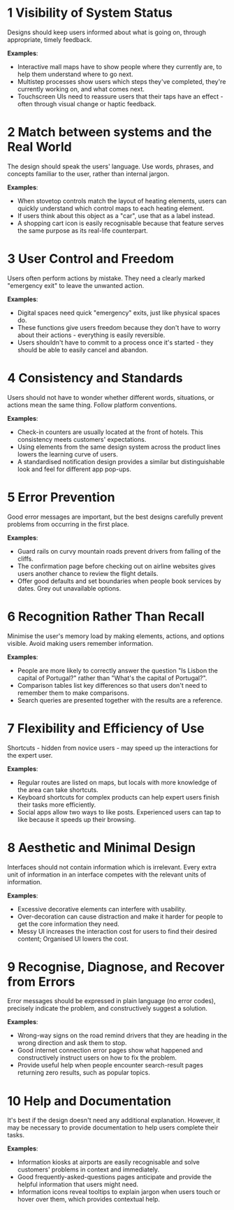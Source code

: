# 1 Visibility of System Status

Designs should keep users informed about what is going on, through appropriate, timely feedback.

**Examples**:

- Interactive mall maps have to show people where they currently are, to help them understand where to go next.
- Multistep processes show users which steps they've completed, they're currently working on, and what comes next.
- Touchscreen UIs need to reassure users that their taps have an effect - often through visual change or haptic feedback.

# 2 Match between systems and the Real World

The design should speak the users' language. Use words, phrases, and concepts familiar to the user, rather than internal jargon.

**Examples**:

- When stovetop controls match the layout of heating elements, users can quickly understand which control maps to each heating element.
- If users think about this object as a "car", use that as a label instead.
- A shopping cart icon is easily recognisable because that feature serves the same purpose as its real-life counterpart.

# 3 User Control and Freedom

Users often perform actions by mistake. They need a clearly marked "emergency exit" to leave the unwanted action.

**Examples**:

- Digital spaces need quick "emergency" exits, just like physical spaces do.
- These functions give users freedom because they don't have to worry about their actions - everything is easily reversible.
- Users shouldn't have to commit to a process once it's started - they should be able to easily cancel and abandon.

# 4 Consistency and Standards

Users should not have to wonder whether different words, situations, or actions mean the same thing. Follow platform conventions.

**Examples**:

- Check-in counters are usually located at the front of hotels. This consistency meets customers' expectations.
- Using elements from the same design system across the product lines lowers the learning curve of users.
- A standardised notification design provides a similar but distinguishable look and feel for different app pop-ups.

# 5 Error Prevention

Good error messages are important, but the best designs carefully prevent problems from occurring in the first place.

**Examples**:

- Guard rails on curvy mountain roads prevent drivers from falling of the cliffs.
- The confirmation page before checking out on airline websites gives users another chance to review the flight details.
- Offer good defaults and set boundaries when people book services by dates. Grey out unavailable options.

# 6 Recognition Rather Than Recall

Minimise the user's memory load by making elements, actions, and options visible. Avoid making users remember information.

**Examples**:

- People are more likely to correctly answer the question "Is Lisbon the capital of Portugal?" rather than "What's the capital of Portugal?".
- Comparison tables list key differences so that users don't need to remember them to make comparisons.
- Search queries are presented together with the results are a reference.

# 7 Flexibility and Efficiency of Use

Shortcuts - hidden from novice users - may speed up the interactions for the expert user.

**Examples**:

- Regular routes are listed on maps, but locals with more knowledge of the area can take shortcuts.
- Keyboard shortcuts for complex products can help expert users finish their tasks more efficiently.
- Social apps allow two ways to like posts. Experienced users can tap to like because it speeds up their browsing.

# 8 Aesthetic and Minimal Design

Interfaces should not contain information which is irrelevant. Every extra unit of information in an interface competes with the relevant units of information.

**Examples**:

- Excessive decorative elements can interfere with usability.
- Over-decoration can cause distraction and make it harder for people to get the core information they need.
- Messy UI increases the interaction cost for users to find their desired content; Organised UI lowers the cost.

# 9 Recognise, Diagnose, and Recover from Errors

Error messages should be expressed in plain language (no error codes), precisely indicate the problem, and constructively suggest a solution.

**Examples**:

- Wrong-way signs on the road remind drivers that they are heading in the wrong direction and ask them to stop.
- Good internet connection error pages show what happened and constructively instruct users on how to fix the problem.
- Provide useful help when people encounter search-result pages returning zero results, such as popular topics.

# 10 Help and Documentation

It's best if the design doesn't need any additional explanation. However, it may be necessary to provide documentation to help users complete their tasks.

**Examples**:

- Information kiosks at airports are easily recognisable and solve customers' problems in context and immediately.
- Good frequently-asked-questions pages anticipate and provide the helpful information that users might need.
- Information icons reveal tooltips to explain jargon when users touch or hover over them, which provides contextual help.
